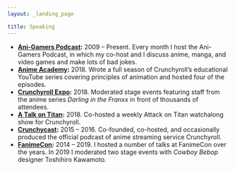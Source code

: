```yaml
---
layout: _landing_page

title: Speaking
---
```

- **[Ani-Gamers Podcast](https://anigamers.com/podcast):** 2009 – Present. Every month I host the Ani-Gamers Podcast, in which my co-host and I discuss anime, manga, and video games and make lots of bad jokes.
- **[Anime Academy](https://www.youtube.com/playlist?list=PL70z2t41-3ajaa7MadyYTt9PpOQpzEqUO):** 2018. Wrote a full season of Crunchyroll’s educational YouTube series covering principles of animation and hosted four of the episodes.
- **[Crunchyroll Expo](https://www.animenewsnetwork.com/convention/2018/darling-in-the-franxx-at-crunchyroll-expo/.136348):** 2018. Moderated stage events featuring staff from the anime series <cite>Darling in the Franxx</cite> in front of thousands of attendees.
- **[A Talk on Titan](https://www.crunchyroll.com/a-talk-on-titan):** 2018. Co-hosted a weekly Attack on Titan watchalong show for Crunchyroll.
- **[Crunchycast](https://www.crunchyroll.com/crunchycast):** 2015 – 2016. Co-founded, co-hosted, and occasionally produced the official podcast of anime streaming service Crunchyroll.
- **[FanimeCon](https://www.youtube.com/watch?v=XV6hfhmG5IM):** 2014 – 2019. I hosted a number of talks at FanimeCon over the years. In 2019 I moderated two stage events with <cite>Cowboy Bebop</cite> designer Toshihiro Kawamoto.